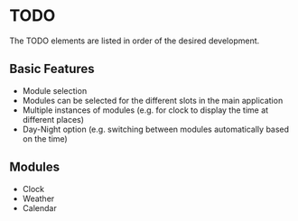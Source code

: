 # TODO
The TODO elements are listed in order of the desired development.

## Basic Features
- Module selection
 - Modules can be selected for the different slots in the main application
 - Multiple instances of modules (e.g. for clock to display the time at different places)
- Day-Night option (e.g. switching between modules automatically based on the time)

## Modules
- Clock
- Weather 
- Calendar
